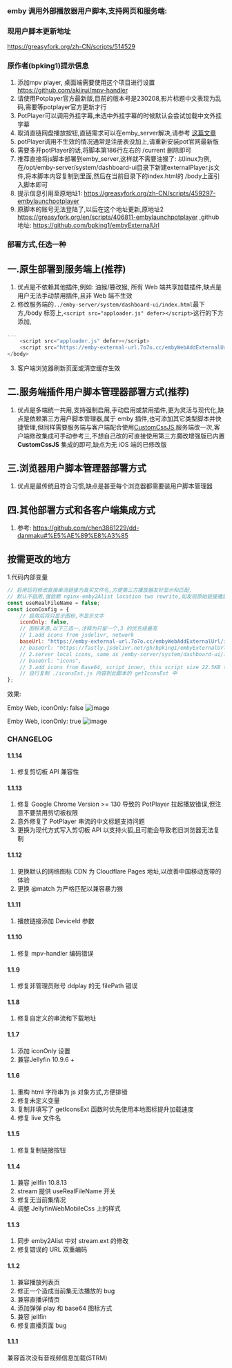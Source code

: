 
### emby 调用外部播放器用户脚本,支持网页和服务端:

### 现用户脚本更新地址
https://greasyfork.org/zh-CN/scripts/514529


### 原作者(bpking1)提示信息

1. 添加mpv player, 桌面端需要使用这个项目进行设置 https://github.com/akiirui/mpv-handler
2. 请使用Potplayer官方最新版,目前的版本号是230208,影片标题中文表现为乱码,需要等potplayer官方更新才行
3. PotPlayer可以调用外挂字幕,未选中外挂字幕的时候默认会尝试加载中文外挂字幕
4. 取消直链网盘播放按钮,直链需求可以在emby_server解决,请参考 [这篇文章](https://blog.738888.xyz/posts/emby_jellyfin_to_alist_directlink)
5. potPlayer调用不生效的情况通常是注册表没加上,请重新安装pot官网最新版
6. 需要多开potPlayer的话,将脚本第186行左右的 /current 删除即可
7. 推荐直接将js脚本部署到emby_server,这样就不需要油猴了: 以linux为例,在/opt/emby-server/system/dashboard-ui目录下新建externalPlayer.js文件,将本脚本内容复制到里面,然后在当前目录下的index.html的 /body上面引入脚本即可
8. 提示信息引用至原地址1: https://greasyfork.org/zh-CN/scripts/459297-embylaunchpotplayer
9. 原脚本的账号无法登陆了,以后在这个地址更新,原地址2 https://greasyfork.org/en/scripts/406811-embylaunchpotplayer ,github地址: https://github.com/bpking1/embyExternalUrl

### 部署方式,任选一种

## 一.原生部署到服务端上(推荐)
1. 优点是不依赖其他插件,例如: 油猴/篡改猴, 所有 Web 端共享加载插件,缺点是用户无法手动禁用插件,且非 Web 端不生效
2. 修改服务端的`../emby-server/system/dashboard-ui/index.html`最下方,/body 标签上,`<script src="apploader.js" defer></script>`这行的下方添加,
```js
...
    <script src="apploader.js" defer></script>
    <script src="https://emby-external-url.7o7o.cc/embyWebAddExternalUrl/embyLaunchPotplayer.js" defer></script>
</body>
```
3. 客户端浏览器刷新页面或清空缓存生效

## 二.服务端插件用户脚本管理器部署方式(推荐)
1. 优点是多端统一共用,支持强制启用,手动启用或禁用插件,更为灵活与现代化,缺点是依赖第三方用户脚本管理器,属于 emby 插件,也可添加其它类型脚本并快捷管理,但同样需要服务端与客户端配合使用[CustomCssJS](https://github.com/Shurelol/Emby.CustomCssJS),服务端改一次,客户端修改集成可手动参考三,不想自己改的可直接使用第三方魔改增强版已内置 **CustomCssJS** 集成的即可,缺点为无 iOS 端的已修改版

## 三.浏览器用户脚本管理器部署方式
1. 优点是最传统且符合习惯,缺点是甚至每个浏览器都需要装用户脚本管理器

## 四.其他部署方式和各客户端集成方式
1. 参考: 
https://github.com/chen3861229/dd-danmaku#%E5%AE%89%E8%A3%85

## 按需更改的地方

1.代码内部变量

```js
// 启用后将修改直接串流链接为真实文件名,方便第三方播放器友好显示和匹配,
// 默认不启用,强依赖 nginx-emby2Alist location two rewrite,如发现原始链接播放失败,请关闭此选项
const useRealFileName = false;
const iconConfig = {
    // 启用后将只显示图标,不显示文字
    iconOnly: false,
    // 图标来源,以下三选一,注释为只留一个,3 的优先级最高
    // 1.add icons from jsdelivr, network
    baseUrl: "https://emby-external-url.7o7o.cc/embyWebAddExternalUrl/icons",
    // baseUrl: "https://fastly.jsdelivr.net/gh/bpking1/embyExternalUrl@main/embyWebAddExternalUrl/icons",
    // 2.server local icons, same as /emby-server/system/dashboard-ui/icons
    // baseUrl: "icons",
    // 3.add icons from Base64, script inner, this script size 22.5KB to 74KB,
    // 自行复制 ./iconsExt.js 内容到此脚本的 getIconsExt 中
};
```

效果:

Emby Web, iconOnly: false
![image](https://emby-external-url.7o7o.cc/embyWebAddExternalUrl/preview/preview01.png)

Emby Web, iconOnly: true
![image](https://emby-external-url.7o7o.cc/embyWebAddExternalUrl/preview/preview02.png)

### CHANGELOG

#### 1.1.14
1. 修复剪切板 API 兼容性

#### 1.1.13
1. 修复 Google Chrome Version >= 130 导致的 PotPlayer 拉起播放错误,但注意不要禁用剪切板权限
2. 意外修复了 PotPlayer 串流的中文标题支持问题
3. 更换为现代方式写入剪切板 API 以支持火狐,且可能会导致老旧浏览器无法复制

#### 1.1.12
1. 更换默认的网络图标 CDN 为 Cloudflare Pages 地址,以改善中国移动宽带的体验
2. 更换 @match 为严格匹配以兼容暴力猴

#### 1.1.11
1. 播放链接添加 DeviceId 参数

#### 1.1.10
1. 修复 mpv-handler 编码错误

#### 1.1.9
1. 修复非管理员账号 ddplay 的无 filePath 错误

#### 1.1.8
1. 修复自定义的串流和下载地址

#### 1.1.7
1. 添加 iconOnly 设置
2. 兼容Jellyfin 10.9.6 +

#### 1.1.6
1. 重构 html 字符串为 js 对象方式,方便排错
2. 修复未定义变量
3. 复制并填写了 getIconsExt 函数时优先使用本地图标提升加载速度
4. 修复 live 文件名

#### 1.1.5
1. 修复复制链接按钮

#### 1.1.4
1. 兼容 jellfin 10.8.13
2. stream 提供 useRealFileName 开关
3. 修复无当前集情况
4. 调整 JellyfinWebMobileCss 上的样式

#### 1.1.3
1. 同步 emby2Alist 中对 stream.ext 的修改
2. 修复错误的 URL 双重编码

#### 1.1.2
1. 兼容播放列表页
2. 修正一个造成当前集无法播放的 bug
3. 兼容直播详情页
4. 添加弹弹 play 和 base64 图标方式
5. 兼容 jellfin
6. 修复直播页面 bug

#### 1.1.1
兼容首次没有音视频信息加载(STRM)
